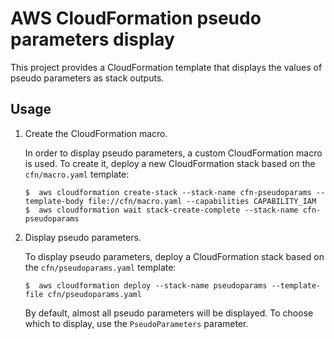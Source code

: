 AWS CloudFormation pseudo parameters display
===============================================================================

This project provides a CloudFormation template that displays the values of pseudo parameters as stack outputs.


Usage
-------------------------------------------------------------------------------

 1.  Create the CloudFormation macro.
 
     In order to display pseudo parameters, a custom CloudFormation macro is used. To create it, deploy a new CloudFormation stack based on the `cfn/macro.yaml` template:
     
         $  aws cloudformation create-stack --stack-name cfn-pseudoparams --template-body file://cfn/macro.yaml --capabilities CAPABILITY_IAM
         $  aws cloudformation wait stack-create-complete --stack-name cfn-pseudoparams
 
 2.  Display pseudo parameters.
 
     To display pseudo parameters, deploy a CloudFormation stack based on the `cfn/pseudoparams.yaml` template:
     
         $  aws cloudformation deploy --stack-name pseudoparams --template-file cfn/pseudoparams.yaml
     
     By default, almost all pseudo parameters will be displayed. To choose which to display, use the `PseudoParameters` parameter.
